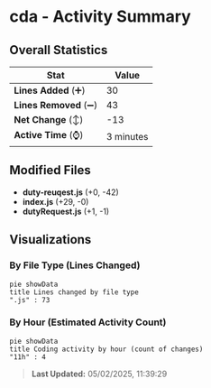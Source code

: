 # cda - Activity Summary 

## Overall Statistics

| Stat                   | Value                                                             |
| ---------------------- | ----------------------------------------------------------------- |
| **Lines Added** (➕)   | 30                                          |
| **Lines Removed** (➖) | 43                                        |
| **Net Change** (↕)    | -13                |
| **Active Time** (⌚)   | 3 minutes |


## Modified Files
- **duty-reuqest.js** (+0, -42)
- **index.js** (+29, -0)
- **dutyRequest.js** (+1, -1)

## Visualizations

### By File Type (Lines Changed)

```mermaid
pie showData
title Lines changed by file type
".js" : 73
```

### By Hour (Estimated Activity Count)

```mermaid
pie showData
title Coding activity by hour (count of changes)
"11h" : 4
```


> **Last Updated:** 05/02/2025, 11:39:29